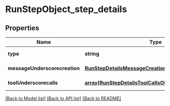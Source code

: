 # RunStepObject_step_details

## Properties
Name | Type | Description | Notes
------------ | ------------- | ------------- | -------------
**type** | **string** |  | [default to null]
**messageUnderscorecreation** | [**RunStepDetailsMessageCreationObjectMessageCreation**](RunStepDetailsMessageCreationObjectMessageCreation.md) |  | [default to null]
**toolUnderscorecalls** | [**array[RunStepDetailsToolCallsObjectToolCallsInner]**](RunStepDetailsToolCallsObjectToolCallsInner.md) |  | [default to null]

[[Back to Model list]](../README.md#documentation-for-models) [[Back to API list]](../README.md#documentation-for-api-endpoints) [[Back to README]](../README.md)


